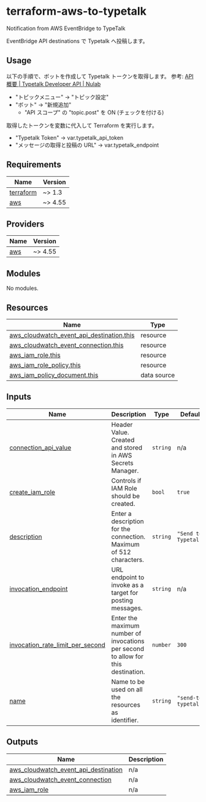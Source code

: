 # terraform-aws-to-typetalk
Notification from AWS EventBridge to TypeTalk

EventBridge API destinations で Typetalk へ投稿します。

## Usage
以下の手順で、ボットを作成して Typetalk トークンを取得します。
参考: [API 概要 \| Typetalk Developer API \| Nulab](https://developer.nulab.com/ja/docs/typetalk/#tttoken)

- "トピックメニュー" -> "トピック設定"
- "ボット" -> "新規追加"
  - "API スコープ" の "topic.post" を ON (チェックを付ける)

取得したトークンを変数に代入して Terraform を実行します。

- "Typetalk Token" -> var.typetalk\_api\_token
- "メッセージの取得と投稿の URL" -> var.typetalk\_endpoint

## Requirements

| Name | Version |
|------|---------|
| <a name="requirement_terraform"></a> [terraform](#requirement\_terraform) | ~> 1.3 |
| <a name="requirement_aws"></a> [aws](#requirement\_aws) | ~> 4.55 |

## Providers

| Name | Version |
|------|---------|
| <a name="provider_aws"></a> [aws](#provider\_aws) | ~> 4.55 |

## Modules

No modules.

## Resources

| Name | Type |
|------|------|
| [aws_cloudwatch_event_api_destination.this](https://registry.terraform.io/providers/hashicorp/aws/latest/docs/resources/cloudwatch_event_api_destination) | resource |
| [aws_cloudwatch_event_connection.this](https://registry.terraform.io/providers/hashicorp/aws/latest/docs/resources/cloudwatch_event_connection) | resource |
| [aws_iam_role.this](https://registry.terraform.io/providers/hashicorp/aws/latest/docs/resources/iam_role) | resource |
| [aws_iam_role_policy.this](https://registry.terraform.io/providers/hashicorp/aws/latest/docs/resources/iam_role_policy) | resource |
| [aws_iam_policy_document.this](https://registry.terraform.io/providers/hashicorp/aws/latest/docs/data-sources/iam_policy_document) | data source |

## Inputs

| Name | Description | Type | Default | Required |
|------|-------------|------|---------|:--------:|
| <a name="input_connection_api_value"></a> [connection\_api\_value](#input\_connection\_api\_value) | Header Value. Created and stored in AWS Secrets Manager. | `string` | n/a | yes |
| <a name="input_create_iam_role"></a> [create\_iam\_role](#input\_create\_iam\_role) | Controls if IAM Role should be created. | `bool` | `true` | no |
| <a name="input_description"></a> [description](#input\_description) | Enter a description for the connection. Maximum of 512 characters. | `string` | `"Send to Typetalk"` | no |
| <a name="input_invocation_endpoint"></a> [invocation\_endpoint](#input\_invocation\_endpoint) | URL endpoint to invoke as a target for posting messages. | `string` | n/a | yes |
| <a name="input_invocation_rate_limit_per_second"></a> [invocation\_rate\_limit\_per\_second](#input\_invocation\_rate\_limit\_per\_second) | Enter the maximum number of invocations per second to allow for this destination. | `number` | `300` | no |
| <a name="input_name"></a> [name](#input\_name) | Name to be used on all the resources as identifier. | `string` | `"send-to-typetalk"` | no |

## Outputs

| Name | Description |
|------|-------------|
| <a name="output_aws_cloudwatch_event_api_destination"></a> [aws\_cloudwatch\_event\_api\_destination](#output\_aws\_cloudwatch\_event\_api\_destination) | n/a |
| <a name="output_aws_cloudwatch_event_connection"></a> [aws\_cloudwatch\_event\_connection](#output\_aws\_cloudwatch\_event\_connection) | n/a |
| <a name="output_aws_iam_role"></a> [aws\_iam\_role](#output\_aws\_iam\_role) | n/a |
